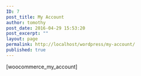 ```yaml
---
ID: 7
post_title: My Account
author: tomothy
post_date: 2016-04-29 15:53:20
post_excerpt: ""
layout: page
permalink: http://localhost/wordpress/my-account/
published: true
---
```

[woocommerce_my_account]